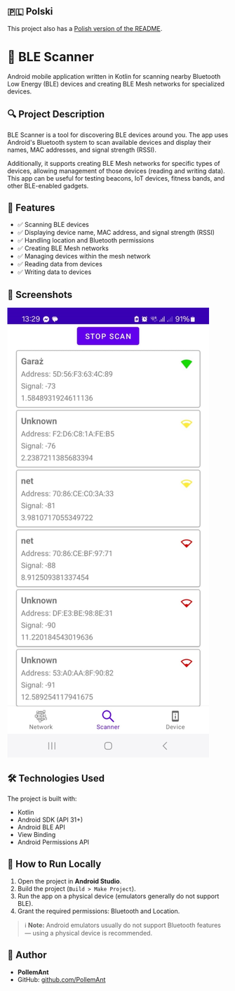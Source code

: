 ## 🇵🇱 Polski

This project also has a [Polish version of the README](README_PL.md).

# 📱 BLE Scanner

Android mobile application written in Kotlin for scanning nearby Bluetooth Low Energy (BLE) devices and creating BLE Mesh networks for specialized devices.

## 🔍 Project Description

BLE Scanner is a tool for discovering BLE devices around you. The app uses Android's Bluetooth system to scan available devices and display their names, MAC addresses, and signal strength (RSSI).

Additionally, it supports creating BLE Mesh networks for specific types of devices, allowing management of those devices (reading and writing data). This app can be useful for testing beacons, IoT devices, fitness bands, and other BLE-enabled gadgets.

## 🎯 Features

- ✅ Scanning BLE devices
- ✅ Displaying device name, MAC address, and signal strength (RSSI)
- ✅ Handling location and Bluetooth permissions
- ✅ Creating BLE Mesh networks
- ✅ Managing devices within the mesh network
- ✅ Reading data from devices
- ✅ Writing data to devices

## 📸 Screenshots

![BLE Scanner](screenshots/BLE_Scanner.jpg)

## 🛠️ Technologies Used

The project is built with:

- Kotlin
- Android SDK (API 31+)
- Android BLE API
- View Binding
- Android Permissions API

## 🚀 How to Run Locally

1. Open the project in **Android Studio**.
2. Build the project (`Build > Make Project`).
3. Run the app on a physical device (emulators generally do not support BLE).
4. Grant the required permissions: Bluetooth and Location.

> ℹ️ **Note:** Android emulators usually do not support Bluetooth features — using a physical device is recommended.

## 👤 Author

- **PollemAnt**
- GitHub: [github.com/PollemAnt](https://github.com/PollemAnt)


